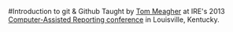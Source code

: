 #Introduction to git & Github
Taught by [Tom Meagher](http://www.tommeagher.com/) at IRE's 2013 [Computer-Assisted Reporting conference](http://www.ire.org/conferences/nicar-2013/) in Louisville, Kentucky.